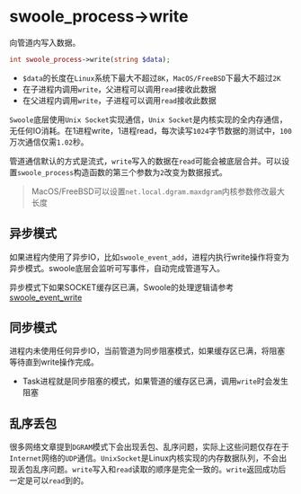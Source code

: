 # swoole_process->write

向管道内写入数据。
```php
int swoole_process->write(string $data);
```
* `$data`的长度在`Linux`系统下最大不超过`8K`，`MacOS/FreeBSD`下最大不超过`2K`
* 在子进程内调用`write`，父进程可以调用`read`接收此数据
* 在父进程内调用`write`，子进程可以调用`read`接收此数据

`Swoole`底层使用`Unix Socket`实现通信，`Unix Socket`是内核实现的全内存通信，无任何IO消耗。在1进程write，1进程read，每次读写`1024`字节数据的测试中，`100`万次通信仅需`1.02`秒。

管道通信默认的方式是流式，`write`写入的数据在`read`可能会被底层合并。可以设置`swoole_process`构造函数的第三个参数为`2`改变为数据报式。

> MacOS/FreeBSD可以设置`net.local.dgram.maxdgram`内核参数修改最大长度  

异步模式
----
如果进程内使用了异步IO，比如`swoole_event_add`，进程内执行write操作将变为异步模式。swoole底层会监听可写事件，自动完成管道写入。

异步模式下如果SOCKET缓存区已满，Swoole的处理逻辑请参考 [swoole_event_write](https://wiki.swoole.com/wiki/page/372.html) 

同步模式
---
进程内未使用任何异步IO，当前管道为同步阻塞模式，如果缓存区已满，将阻塞等待直到write操作完成。

* Task进程就是同步阻塞的模式，如果管道的缓存区已满，调用`write`时会发生阻塞

乱序丢包
---
很多网络文章提到`DGRAM`模式下会出现丢包、乱序问题，实际上这些问题仅存在于`Internet`网络的`UDP`通信。`UnixSocket`是Linux内核实现的内存数据队列，不会出现丢包乱序问题。`write`写入和`read`读取的顺序是完全一致的。`write`返回成功后一定是可以`read`到的。

